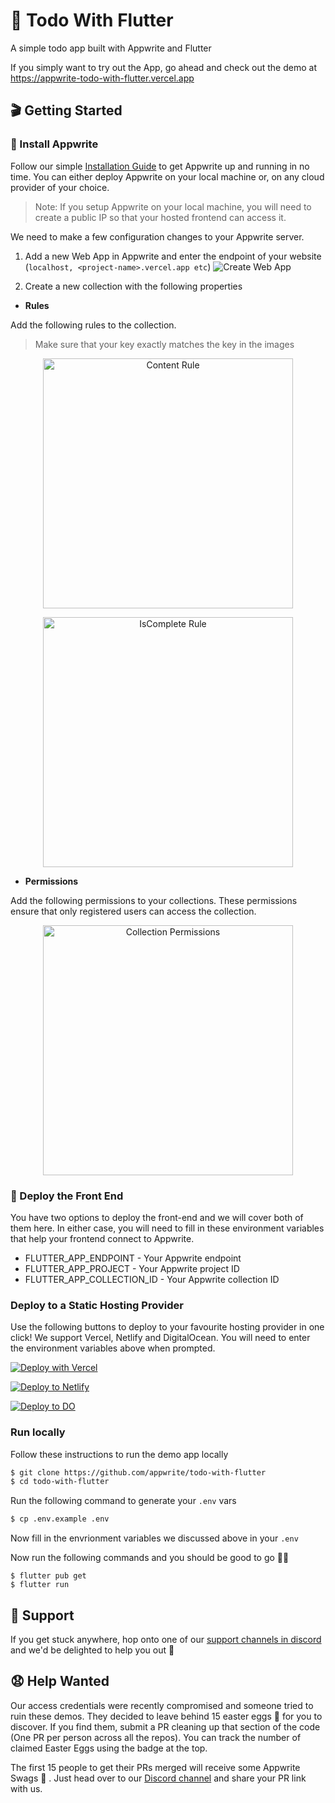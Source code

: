 # 🔖 Todo With Flutter

A simple todo app built with Appwrite and Flutter

If you simply want to try out the App, go ahead and check out the demo at https://appwrite-todo-with-flutter.vercel.app


## 🎬 Getting Started

### 🤘 Install Appwrite
Follow our simple [Installation Guide](https://appwrite.io/docs/installation) to get Appwrite up and running in no time. You can either deploy Appwrite on your local machine or, on any cloud provider of your choice.

> Note: If you setup Appwrite on your local machine, you will need to create a public IP so that your hosted frontend can access it.

We need to make a few configuration changes to your Appwrite server.

1. Add a new Web App in Appwrite and enter the endpoint of your website (`localhost, <project-name>.vercel.app etc`)
![Create Web App](https://user-images.githubusercontent.com/20852629/113019434-3c27c900-919f-11eb-997c-1da5a8303ceb.png)

2. Create a new collection with the following properties
* **Rules**

Add the following rules to the collection.
> Make sure that your key exactly matches the key in the images

<p align="center">
<img src="https://user-images.githubusercontent.com/20852629/113019972-c3753c80-919f-11eb-9b3a-c3690785bbf4.png" alt="Content Rule" width="400"/>
</p>

<p align="center">
<img src="https://user-images.githubusercontent.com/20852629/113020008-cec86800-919f-11eb-8cc2-473f8d15fc3f.png" alt="IsComplete Rule" width="400"/>
</p>

* **Permissions**

Add the following permissions to your collections. These permissions ensure that only registered users can access the collection.

<p align="center">
<img src="https://user-images.githubusercontent.com/20852629/113019801-99bc1580-919f-11eb-9a94-13b1529cb925.png" alt="Collection Permissions" width="400"/>
</p>

### 🚀 Deploy the Front End
You have two options to deploy the front-end and we will cover both of them here. In either case, you will need to fill in these environment variables that help your frontend connect to Appwrite.

* FLUTTER_APP_ENDPOINT - Your Appwrite endpoint
* FLUTTER_APP_PROJECT - Your Appwrite project ID
* FLUTTER_APP_COLLECTION_ID - Your Appwrite collection ID

### **Deploy to a Static Hosting Provider**

Use the following buttons to deploy to your favourite hosting provider in one click! We support Vercel, Netlify and DigitalOcean. You will need to enter the environment variables above when prompted.

[![Deploy with Vercel](https://vercel.com/button)](https://vercel.com/new/git/external?repository-url=https%3A%2F%2Fgithub.com%2Fappwrite%2Ftodo-with-flutter&env=FLUTTER_APP_COLLECTION_ID,FLUTTER_APP_PROJECT,FLUTTER_APP_ENDPOINT&envDescription=Your%20Appwrite%20Endpoint%2C%20Project%20ID%20and%20Collection%20ID%20)

[![Deploy to Netlify](https://www.netlify.com/img/deploy/button.svg)](https://app.netlify.com/start/deploy?repository=https://github.com/appwrite/todo-with-flutter)

[![Deploy to DO](https://www.deploytodo.com/do-btn-blue.svg)](https://cloud.digitalocean.com/apps/new?repo=https://github.com/appwrite/todo-with-flutter/tree/main)


### **Run locally**

Follow these instructions to run the demo app locally

```sh
$ git clone https://github.com/appwrite/todo-with-flutter
$ cd todo-with-flutter
```

Run the following command to generate your `.env` vars

```sh
$ cp .env.example .env
```

Now fill in the envrionment variables we discussed above in your `.env`

Now run the following commands and you should be good to go 💪🏼

```
$ flutter pub get
$ flutter run
```

## 🤕 Support

If you get stuck anywhere, hop onto one of our [support channels in discord](https://appwrite.io/discord) and we'd be delighted to help you out 🤝

## 😧 Help Wanted
Our access credentials were recently compromised and someone tried to ruin these demos. They decided to leave behind 15 easter eggs 🥚 for you to discover. If you find them, submit a PR cleaning up that section of the code (One PR per person across all the repos). You can track the number of claimed Easter Eggs using the badge at the top.

The first 15 people to get their PRs merged will receive some Appwrite Swags 🤩 . Just head over to our [Discord channel](https://appwrite.io/discord) and share your PR link with us.
